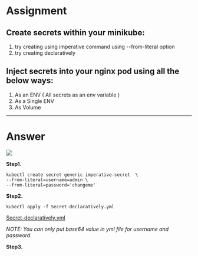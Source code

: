 # Assignment 

## Create secrets within your minikube:
1. try creating using imperative command using --from-literal option
2. try creating declaratively

## Inject secrets into your nginx pod using all the below ways:
1. As an ENV ( All secrets as an env variable )
2. As a Single ENV
3. As Volume

---

# Answer

![](https://media.giphy.com/media/3NtY188QaxDdC/giphy.gif)

__Step1.__

    kubectl create secret generic imperative-secret  \
    --from-literal=username=admin \ 
    --from-literal=password='changeme'
 
__Step2.__

    kubectl apply -f Secret-declaratively.yml

[Secret-declaratively.yml](https://github.com/HOLAPH/Kubernetes-secret/blob/main/Secret-declaratively.yml)

*NOTE: You can only put base64 value in yml file for username and password.*



__Step3.__
